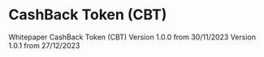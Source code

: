 # CashBack Token (CBT)
Whitepaper CashBack Token (CBT)
Version 1.0.0 from 30/11/2023
Version 1.0.1 from 27/12/2023
